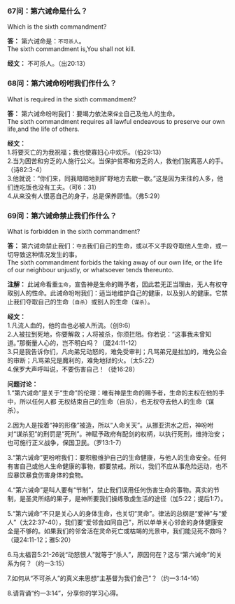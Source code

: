### 67问：第六诫命是什么？
Which is the sixth commandment?  

**答：** 第六诫命是：`不可杀人`。  
The sixth commandment is,You shall not kill.  

**经文：** 不可杀人。（出20:13）  


### 68问：第六诫命吩咐我们作什么？
What is required in the sixth commandment?  

**答：** 第六诫命吩咐我们：要竭力依法来`保全`自己及他人的生命。  
The sixth commandment requires all lawful endeavous to preserve our own life,and the life of others.  

**经文：**  
1.将要灭亡的为我祝福；我也使寡妇心中欢乐。（伯29:13）  
2.当为困苦和穷乏的人施行公义。当保护贫寒和穷乏的人，救他们脱离恶人的手。（诗82:3-4）  
3.他就说：“你们来，同我暗暗地到旷野地方去歇一歇。”这是因为来往的人多，他们连吃饭也没有工夫。（可6：31）  
4.从来没有人恨恶自己的身子，总是保养顾惜。（弗5:29）  


### 69问：第六诫命禁止我们作什么？
What is forbidden in the sixth commandment?  

**答：** 第六诫命禁止我们：`夺去`我们自己的生命，或以不义手段夺取他人生命，或一切导致这种情况发生的事。  
The sixth commandment forbids the taking away of our own life, or the life of our neighbour unjustly, or whatsoever tends thereunto.  

**注解：** 此诫命看重`生命`，宣告神是生命的赐予者，因此若无正当理由，无人有权夺取别人的性命。此诫命吩咐我们：适当地维护自己的健康，以及别人的健康。它禁止我们夺取自己的生命（`自杀`）或别人的生命（`谋杀`）。

**经文：**  
1.凡流人血的，他的血也必被人所流。（创9:6）  
2.人被拉到死地，你要解救；人将被杀，你须拦阻。你若说：“这事我未曾知道。”那衡量人心的，岂不明白吗？（箴24:11-12）  
3.只是我告诉你们，凡向弟兄动怒的，难免受审判；凡骂弟兄是拉加的，难免公会的审断；凡骂弟兄是魔利的，难免地狱的火。（太5:22）  
4.保罗大声呼叫说，不要伤害自己！（徒16:28）  

**问题讨论：**  
1.“第六诫命”是关于“生命”的伦理：唯有神是生命的赐予者，生命的主权在他的手中，所以任何人都
无权结束自己的生命（自杀），也无权夺去他人的生命（谋杀）。  

2.因为人是按着“神的形像”被造，所以“人命关天”。从挪亚洪水之后，神吩咐对“谋杀犯”的刑罚是“死刑”。神赋予政府有配剑的权柄，以执行死刑，维持治安；也可施行正义战争，保国卫民。（罗13:1-7）  

3.“第六诫命”更吩咐我们：要积极维护自己的生命健康，与他人的生命安全。任何有害自己或他人生命健康的事物，都要禁戒。所以，我们不应从事危险运动，也不应暴饮暴食伤害身体的食物。  

4.“第六诫命”是叫人要有“节制”，禁止我们误用任何伤害生命的事物。真实的节制，是圣灵所结的果子，是神所要我们操练敬虔生活的途径（加5:22；提后1:7）。  

5.“第六诫命”不只是关心人的身体生命，也关切“灵命”。律法的总纲是“爱神”与“爱人”（太22:37-40），我们要“爱邻舍如同自己”，所以单单关心邻舍的身体健康安全是不够的。如果我们的邻舍活在灵命死亡或枯竭的光景中，我们能见死不救吗？（箴24:11-12；雅5:20）  

6.马太福音5:21-26说“动怒恨人”就等于“杀人”，原因何在？这与“第六诫命”的关系为何？（约一3:15）  

7.如何从“不可杀人”的真义来思想“主基督为我们舍己”？（约一3:14-16）  

8.请背诵“约一3:14”，分享你的学习心得。  


